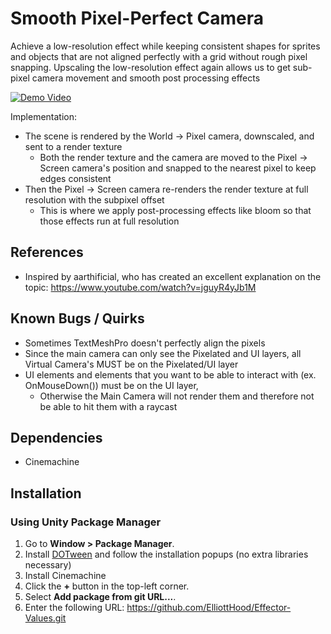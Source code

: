 # Smooth Pixel-Perfect Camera

Achieve a low-resolution effect while keeping consistent shapes for sprites and objects that are not aligned perfectly with a grid without rough pixel snapping.
Upscaling the low-resolution effect again allows us to get sub-pixel camera movement and smooth post processing effects

[![Demo Video](https://raw.githubusercontent.com/ElliottHood/main/Smooth-Pixel-Perfect-Camera/GithubResources/thumbnail.png)](https://raw.githubusercontent.com/ElliottHood/main/Smooth-Pixel-Perfect-Camera/GithubResources/Demo1.mp4)

Implementation:
- The scene is rendered by the World -> Pixel camera, downscaled, and sent to a render texture
    - Both the render texture and the camera are moved to the Pixel -> Screen camera's position and snapped to the nearest pixel to keep edges consistent
- Then the Pixel -> Screen camera re-renders the render texture at full resolution with the subpixel offset
    - This is where we apply post-processing effects like bloom so that those effects run at full resolution

## References

- Inspired by aarthificial, who has created an excellent explanation on the topic: https://www.youtube.com/watch?v=jguyR4yJb1M

## Known Bugs / Quirks 

- Sometimes TextMeshPro doesn't perfectly align the pixels
- Since the main camera can only see the Pixelated and UI layers, all Virtual Camera's MUST be on the Pixelated/UI layer
- UI elements and elements that you want to be able to interact with (ex. OnMouseDown()) must be on the UI layer, 
    - Otherwise the Main Camera will not render them and therefore not be able to hit them with a raycast

## Dependencies

- Cinemachine

## Installation

### Using Unity Package Manager

1. Go to **Window > Package Manager**.
2. Install [DOTween](https://assetstore.unity.com/packages/tools/animation/dotween-hotween-v2-27676#description) and follow the installation popups (no extra libraries necessary)
2. Install Cinemachine
3. Click the **+** button in the top-left corner.
4. Select **Add package from git URL...**.
5. Enter the following URL: https://github.com/ElliottHood/Effector-Values.git